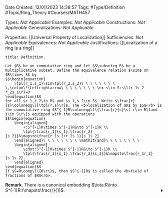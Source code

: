 <div class="topSpace"></div>

Date Created: 13/01/2023 14:38:57
Tags: #Type/Definition #Topic/Ring_Theory #Courses/MATH457

Types: <i>Not Applicable</i>
Examples: <i>Not Applicable</i>
Constructions: <i>Not Applicable</i>
Generalizations: <i>Not Applicable</i>

Properties: [[Universal Property of Localization]]
Sufficiencies: <i>Not Applicable</i>
Equivalences: <i>Not Applicable</i>
Justifications: [[Localization of a ring is a ring]]

``` ad-Definition
title: Definition.

Let $R$ be an commutative ring and let $S\subseteq R$ be a multiplicative subset. Define the equivalence relation $\sim$ on $R\times S$ by
$$\begin{equation}
    \tpl{r_1,s_1}\sim\tpl{r_2,s_2}\ \ \ \ \ \ \ \ \,\colon\!\Leftrightarrow\ \ \ \ \ \ \ \ \ex s\in S:s\l(r_1s_2-r_2s_1\r)=0
\end{equation}$$
for all $r_1,r_2\in R$ and $s_1,s_2\in S$. Write $\frac{r}{s}\coloneqq\l[\tpl{r,s}\r]$. The <b>localization of $R$ by $S$</b> is the commutative ring $S^{-1}R\coloneqq\l\{\frac{r}{s}\st r\in R\land s\in S\r\}$ equipped with the operations
$$\begin{equation}
    \begin{aligned}
        +:S^{-1}R\times S^{-1}R&\to S^{-1}R \\
        \tpl{\frac{r_1}{s_1},\frac{r_2}{s_2}}&\mapsto\frac{r_1s_2+r_2s_1}{s_1s_2}
    \end{aligned}\ \ \ \ \ \ \ \ \mathit{and}\ \ \ \ \ \ \ \ 
    \begin{aligned}
        \cdot:S^{-1}R\times S^{-1}R&\to S^{-1}R \\
        \tpl{\frac{r_1}{s_1},\frac{r_2}{s_2}}&\mapsto\frac{r_1r_2}{s_1s_2}.
    \end{aligned}
\end{equation}$$
If $S=R\comp\l\{0\r\}$, then $S^{-1}R$ is called the <b>field of fractions of $R$</b>.

```

<b>Remark.</b> There is a canonical embedding $\iota:R\into S^{-1}R:r\mapsto\frac{r}{1}$.<span style="float:right;">$\blacklozenge$</span>
